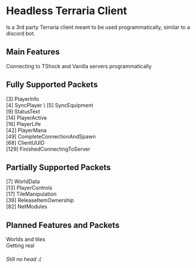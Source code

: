 # Headless Terraria Client

Is a 3rd party Terraria client meant to be used programmatically, similar to a discord bot.

## Main Features
Connecting to TShock and Vanilla servers programmatically

## Fully Supported Packets
[3] PlayerInfo \
[4] SyncPlayer \ 
[5] SyncEquipment \
[9] StatusText \
[14] PlayerActive \
[16] PlayerLife \
[42] PlayerMana \
[49] CompleteConnectionAndSpawn \
[68] ClientUUID \
[129] FinishedConnectingToServer 

## Partially Supported Packets
[7] WorldData \
[13] PlayerControls \
[17] TileManipulation \
[39] ReleaseItemOwnership \
[82] NetModules 

## Planned Features and Packets
Worlds and tiles \
Getting real

###### Still no head :(